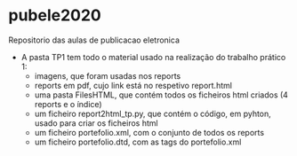 # pubele2020
Repositorio das aulas de publicacao eletronica

- A pasta TP1 tem todo o material usado na realização do trabalho prático 1:
  - imagens, que foram usadas nos reports
  - reports em pdf, cujo link está no respetivo report.html
  - uma pasta FilesHTML, que contém todos os ficheiros html criados (4 reports e o índice)
  - um ficheiro report2html_tp.py, que contém o código, em pyhton, usado para criar os ficheiros html
  - um ficheiro portefolio.xml, com o conjunto de todos os reports
  - um ficheiro portefolio.dtd, com as tags do portefolio.xml
  
